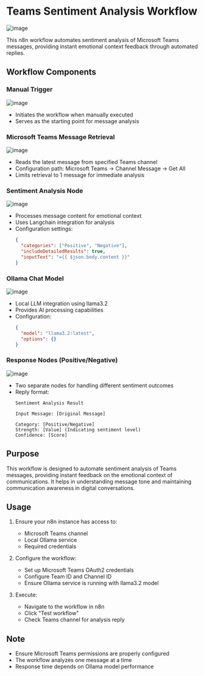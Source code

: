 # Teams Sentiment Analysis Workflow

![image](https://github.com/user-attachments/assets/6bca06ac-ebe2-4acb-82dc-ac0d5d83f1e6)

This n8n workflow automates sentiment analysis of Microsoft Teams messages, providing instant emotional context feedback through automated replies.

## Workflow Components

### Manual Trigger

![image](https://github.com/user-attachments/assets/54246261-e0d3-42f3-8294-ca89dfc1ca89)

- Initiates the workflow when manually executed
- Serves as the starting point for message analysis

### Microsoft Teams Message Retrieval

![image](https://github.com/user-attachments/assets/9eddee34-14cc-4d36-bd3a-f8774ef02659)

- Reads the latest message from specified Teams channel
- Configuration path: Microsoft Teams → Channel Message → Get All
- Limits retrieval to 1 message for immediate analysis

### Sentiment Analysis Node

![image](https://github.com/user-attachments/assets/4e0f7db3-aad9-4f53-9f3f-e6b96c4f3131)

- Processes message content for emotional context
- Uses Langchain integration for analysis
- Configuration settings:
  ```json
  {
    "categories": ["Positive", "Negative"],
    "includeDetailedResults": true,
    "inputText": "={{ $json.body.content }}"
  }
  ```

### Ollama Chat Model

![image](https://github.com/user-attachments/assets/b977e172-a25a-4357-b561-234044076a79)

- Local LLM integration using llama3.2
- Provides AI processing capabilities
- Configuration:
  ```json
  {
    "model": "llama3.2:latest",
    "options": {}
  }
  ```

### Response Nodes (Positive/Negative)

![image](https://github.com/user-attachments/assets/7d2178ab-e40a-413f-8c98-55ded78dd38c)

- Two separate nodes for handling different sentiment outcomes
- Reply format:
  ```
  Sentiment Analysis Result

  Input Message: [Original Message]

  Category: [Positive/Negative]
  Strength: [Value] (Indicating sentiment level)
  Confidence: [Score]
  ```

## Purpose
This workflow is designed to automate sentiment analysis of Teams messages, providing instant feedback on the emotional context of communications. It helps in understanding message tone and maintaining communication awareness in digital conversations.

## Usage
1. Ensure your n8n instance has access to:
   - Microsoft Teams channel
   - Local Ollama service
   - Required credentials

2. Configure the workflow:
   - Set up Microsoft Teams OAuth2 credentials
   - Configure Team ID and Channel ID
   - Ensure Ollama service is running with llama3.2 model

3. Execute:
   - Navigate to the workflow in n8n
   - Click "Test workflow"
   - Check Teams channel for analysis reply

## Note
- Ensure Microsoft Teams permissions are properly configured
- The workflow analyzes one message at a time
- Response time depends on Ollama model performance

